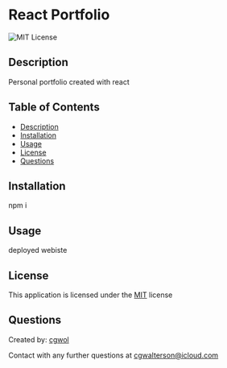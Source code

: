 # React Portfolio
![MIT License](https://img.shields.io/badge/license-MIT-blue)

## Description 
  Personal portfolio created with react

## Table of Contents
  
  - [Description](#description)
  - [Installation](#installation)
  - [Usage](#usage)
  - [License](#license)
  - [Questions](#questions)

## Installation
  npm i

## Usage
  deployed webiste

## License
  This application is licensed under the [MIT](https://choosealicense.com/licenses/mit/) license
  
## Questions
  Created by: [cgwol](https://github.com/cgwol/)
  
  Contact with any further questions at [cgwalterson@icloud.com](mailto:cgwalterson@icloud.com)
  